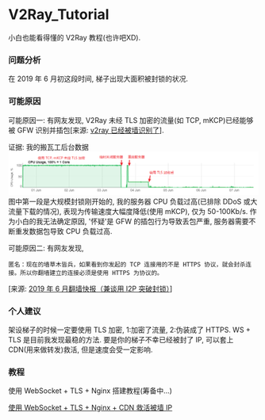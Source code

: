 # V2Ray_Tutorial
小白也能看得懂的 V2Ray 教程(也许吧XD).

### 问题分析
在 2019 年 6 月初这段时间, 梯子出现大面积被封锁的状况.

### 可能原因
可能原因一: 有网友发现, V2Ray 未经 TLS 加密的流量(如 TCP, mKCP)已经能够被 GFW 识别并插包[来源: <a href="https://github.com/233boy/v2ray/issues/218">v2ray 已经被墙识别了</a>].

证据: 我的搬瓦工后台数据
![测试](https://github.com/justsweetpotato/makedown-img-store/blob/master/v2ray/v2ray_test.png)
图中第一段是大规模封锁刚开始的, 我的服务器 CPU 负载过高(已排除 DDoS 或大流量下载的情况), 表现为传输速度大幅度降低(使用 mKCP), 仅为 50-100Kb/s. 作为小白的我无法确定原因, '怀疑'是 GFW 的插包行为导致丢包严重, 服务器需要不断重发数据包导致 CPU 负载过高.

可能原因二: 有网友发现, 
```
匿名：现在的墙草木皆兵，如果看到你发起的 TCP 连接用的不是 HTTPS 协议，就会封杀连接。所以你翻墙建立的连接必须是使用 HTTPS 为协议的。
```
[来源: <a href="https://program-think.blogspot.com/2019/06/gfw-news.html">2019 年 6 月翻墙快报（兼谈用 I2P 突破封锁）</a>]

### 个人建议
架设梯子的时候一定要使用 TLS 加密, 1:加密了流量, 2:伪装成了 HTTPS. WS + TLS 是目前我发现最稳的方法. 要是你的梯子不幸已经被封了 IP, 可以套上 CDN(用来做转发)救活, 但是速度会受一定影响.

### 教程
使用 WebSocket + TLS + Nginx 搭建教程(筹备中...)

<a href="https://github.com/justsweetpotato/V2Ray_Tutorial/blob/master/Back.md">使用 WebSocket + TLS + Nginx + CDN 救活被墙 IP</a>
